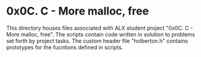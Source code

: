 # 0x0C. C - More malloc, free
This directory houses files associated with ALX student project "0x0C. C - More malloc, free". The scripts contain code written in solution to problems set forth by project tasks. The custom header file "holberton.h" contains prototypes for the fucntions defined in scripts. 

